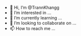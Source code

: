 - 👋 Hi, I’m @TrannKhangg
- 👀 I’m interested in ...
- 🌱 I’m currently learning ...
- 💞️ I’m looking to collaborate on ...
- 📫 How to reach me ...

<!---
TrannKhangg/TrannKhangg is a ✨ special ✨ repository because its `README.md` (this file) appears on your GitHub profile.
You can click the Preview link to take a look at your changes.
--->
